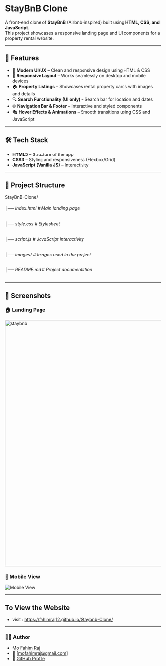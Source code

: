 # StayBnB Clone 
A front-end clone of **StayBnB** (Airbnb-inspired) built using **HTML, CSS, and JavaScript**.  
This project showcases a responsive landing page and UI components for a property rental website.

---

## 🚀 Features

- 🎨 **Modern UI/UX** – Clean and responsive design using HTML & CSS  
- 📱 **Responsive Layout** – Works seamlessly on desktop and mobile devices  
- 🏠 **Property Listings** – Showcases rental property cards with images and details  
- 🔍 **Search Functionality (UI only)** – Search bar for location and dates  
- 🌐 **Navigation Bar & Footer** – Interactive and styled components  
- 🎭 **Hover Effects & Animations** – Smooth transitions using CSS and JavaScript  

---

## 🛠️ Tech Stack

- **HTML5** – Structure of the app  
- **CSS3** – Styling and responsiveness (Flexbox/Grid)  
- **JavaScript (Vanilla JS)** – Interactivity  

---

## 📂 Project Structure
StayBnB-Clone/
###### │── index.html # Main landing page
###### │── style.css # Stylesheet
###### │── script.js # JavaScript interactivity
###### │── images/ # Images used in the project
###### │── README.md # Project documentation

---

## 📸 Screenshots

### 🏠 Landing Page
<img width="1465" height="796" alt="staybnb" src="https://github.com/user-attachments/assets/bca604f2-167f-4e72-a26a-e403e78afce5" />

### 📱 Mobile View
![Mobile View](images/screenshot2.png)

---
## To View the Website
- visit : https://fahimraj12.github.io/Staybnb-Clone/

---
### 👨‍💻 Author
- [Mo Fahim Raj](https://www.linkedin.com/in/mo-fahim-raj-175b9b304/)
- 📧 [mofahimraj@gmail.com]
- 🔗 [GitHub Profile](https://github.com/Fahimraj12)
